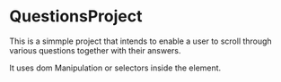 # QuestionsProject


This is a simmple project that intends to enable a user to scroll through various questions together with their answers.

It uses dom Manipulation or selectors inside the element.